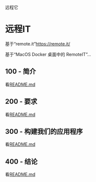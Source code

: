 远程它

# 远程IT

基于“remote.it”<https://remote.it/>

基于“MacOS Docker 桌面中的 RemoteIT”...

## 100 - 简介

看[README.md](./100/README.md)

## 200 - 要求

看[README.md](./200/README.md)

## 300 - 构建我们的应用程序

看[README.md](./300/README.md)

## 400 - 结论

看[README.md](./400/README.md)
